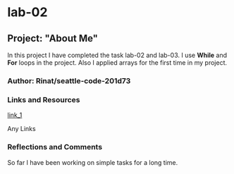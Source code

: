 # lab-02

## Project: "About Me"

In this project I have completed the task lab-02 and lab-03. 
I use **While** and **For** loops in the project. 
Also I applied arrays for the first time in my project.

### Author: Rinat/seattle-code-201d73

### Links and Resources

[link_1](link.com)

Any Links

### Reflections and Comments

So far I have been working on simple tasks for a long time.
